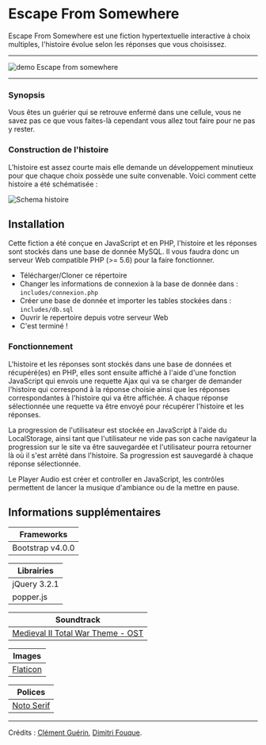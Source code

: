# Escape From Somewhere

Escape From Somewhere est une fiction hypertextuelle interactive à choix multiples, l'histoire évolue selon les réponses que vous choisissez.
___

![demo Escape from somewhere](https://i.imgur.com/IOMRAZD.gif)

___

### Synopsis

Vous êtes un guérier qui se retrouve enfermé dans une cellule, vous ne savez pas ce que vous faites-là cependant vous allez tout faire pour ne pas y rester.

### Construction de l'histoire

L'histoire est assez courte mais elle demande un développement minutieux pour que chaque choix possède une suite convenable. Voici comment cette histoire a été schématisée :

![Schema histoire](https://i.imgur.com/HGVrbDh.png)

## Installation

Cette fiction a été conçue en JavaScript et en PHP, l'histoire et les réponses sont stockés dans une base de donnée MySQL. Il vous faudra donc un serveur Web compatible PHP (>= 5.6) pour la faire fonctionner.

- Télécharger/Cloner ce répertoire
- Changer les informations de connexion à la base de donnée dans : `includes/connexion.php`
- Créer une base de donnée et importer les tables stockées dans : `includes/db.sql`
- Ouvrir le repertoire depuis votre serveur Web
- C'est terminé !

### Fonctionnement

L'histoire et les réponses sont stockés dans une base de données et récupéré(es) en PHP, elles sont ensuite affiché à l'aide d'une fonction JavaScript qui envois une requette Ajax qui va se charger de demander l'histoire qui correspond à la réponse choisie ainsi que les réponses correspondantes à l'histoire qui va être affichée. A chaque réponse sélectionnée une requette va être envoyé pour récupérer l'histoire et les réponses.

La progression de l'utilisateur est stockée en JavaScript à l'aide du LocalStorage, ainsi tant que l'utilisateur ne vide pas son cache navigateur la progression sur le site va être sauvegardée et l'utilisateur pourra retourner là où il s'est arrêté dans l'histoire. Sa progression est sauvegardé à chaque réponse sélectionnée.

Le Player Audio est créer et controller en JavaScript, les contrôles permettent de lancer la musique d'ambiance ou de la mettre en pause.

## Informations supplémentaires


| Frameworks |
| --- | 
| Bootstrap v4.0.0 |

| Librairies |
| -- |
| jQuery 3.2.1 |
| popper.js |

| Soundtrack |
| --- | 
| [Medieval II Total War Theme - OST](https://www.youtube.com/watch?v=oCEI0-Yrp1c) |

| Images |
| --- | 
| [Flaticon](https://www.flaticon.com/) |

| Polices |
| --- | 
| [Noto Serif](https://fonts.google.com/specimen/Noto+Serif) |

___

Crédits : [Clément Guérin](https://github.com/ClementGuerin), [Dimitri Fouque](https://github.com/Nyroux).
